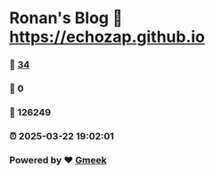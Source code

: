 # Ronan's Blog :link: https://echozap.github.io 
### :page_facing_up: [34](https://echozap.github.io/tag.html) 
### :speech_balloon: 0 
### :hibiscus: 126249 
### :alarm_clock: 2025-03-22 19:02:01 
### Powered by :heart: [Gmeek](https://github.com/Meekdai/Gmeek)
